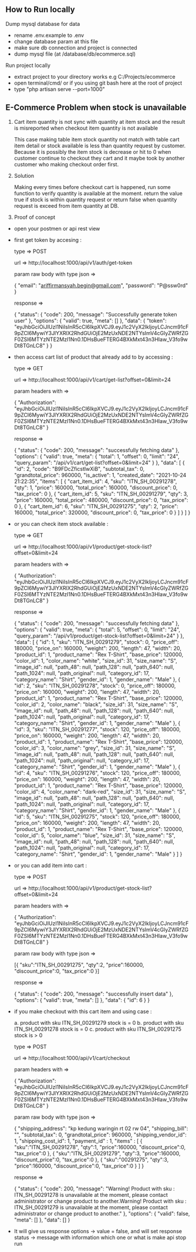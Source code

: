 ## How to Run locally

Dump mysql database for data

- rename .env.example to .env
- change database param at this file
- make sure db connection and project is connected
- dump mysql file (at /database/db/ecommerce.sql)

Run project locally

- extract project to your directory works e.g C:/Projects/ecommerce
- open terminal/cmd/ or if you using git bash here at the root of project
- type "php artisan serve --port=1000" 

## E-Commerce Problem when stock is unavailable

1. Cart item quantity is not sync with quantity at item stock and the result is misreported when checkout item quantity is not available

    This case making table item stock quantity not match with table cart item detail or stock available is less than quantity request by customer.
Because it is possibly the item stock is decrease or hit to 0 when customer continue to checkout they cart and it maybe took by another customer who 
making checkout order first.


2. Solution

    Making every times before checkout cart is happened, run some function to verify quantity is available at the moment. return the value true if stock is within quantity request
or return false when quantity request is exceed from item quantity at DB.
    
3. Proof of concept

- open your postmen or api rest view
- first get token by accesing : 

    type => POST

    url => http://localhost:1000/api/v1/auth/get-token

    param raw body with type json => 

    {
        "email": "ariffirmansyah.begin@gmail.com",
        "password": "P@ssw0rd"
    }

    response => 

    {
        "status": {
            "code": 200,
            "message": "Successfully generate token user"
        },
        "options": {
            "valid": true,
            "meta": []
        },
        "data": {
            "token": "eyJhbGciOiJIUzI1NiIsInR5cCI6IkpXVCJ9.eyJ1c2VyX2lkIjoyLCJncm91cF9pZCI6MywiY3JlYXRlX2RhdGUiOjE2MzUxNDE2NTYsImV4cGlyZWRfZGF0ZSI6MTYzNTE2MzI1Nn0.1DHsBueFTERG4BXkMxt43n3HIaw_V3fo9wDt8TGnLC8"
        }
    }


- then access cart list of product that already add to by accessing :

    type => GET

    url => http://localhost:1000/api/v1/cart/get-list?offset=0&limit=24

    param headers with =>

    {
        "Authorization": "eyJhbGciOiJIUzI1NiIsInR5cCI6IkpXVCJ9.eyJ1c2VyX2lkIjoyLCJncm91cF9pZCI6MywiY3JlYXRlX2RhdGUiOjE2MzUxNDE2NTYsImV4cGlyZWRfZGF0ZSI6MTYzNTE2MzI1Nn0.1DHsBueFTERG4BXkMxt43n3HIaw_V3fo9wDt8TGnLC8"
    }

    response => 

    {
        "status": {
            "code": 200,
            "message": "successfully fetching data"
        },
        "options": {
            "valid": true,
            "meta": {
                "total": 1,
                "offset": 0,
                "limit": "24",
                "query_param": "/api/v1/cart/get-list?offset=0&limit=24"
            }
        },
        "data": [
            {
                "id": 2,
                "code": "B9FDcZficstlwXiB",
                "subtotal_tax": 0,
                "grandtotal_price": 960000,
                "is_active": 1,
                "created_date": "2021-10-24 21:22:35",
                "items": [
                    {
                        "cart_item_id": 4,
                        "sku": "ITN_SH_00291278",
                        "qty": 1,
                        "price": 160000,
                        "total_price": 160000,
                        "discount_price": 0,
                        "tax_price": 0
                    },
                    {
                        "cart_item_id": 5,
                        "sku": "ITN_SH_00291279",
                        "qty": 3,
                        "price": 160000,
                        "total_price": 480000,
                        "discount_price": 0,
                        "tax_price": 0
                    },
                    {
                        "cart_item_id": 6,
                        "sku": "ITN_SH_00291275",
                        "qty": 2,
                        "price": 160000,
                        "total_price": 320000,
                        "discount_price": 0,
                        "tax_price": 0
                    }
                ]
            }
        ]
    }

- or you can check item stock available :

    type => GET

    url => http://localhost:1000/api/v1/product/get-stock-list?offset=0&limit=24

    param headers with =>

    {
        "Authorization": "eyJhbGciOiJIUzI1NiIsInR5cCI6IkpXVCJ9.eyJ1c2VyX2lkIjoyLCJncm91cF9pZCI6MywiY3JlYXRlX2RhdGUiOjE2MzUxNDE2NTYsImV4cGlyZWRfZGF0ZSI6MTYzNTE2MzI1Nn0.1DHsBueFTERG4BXkMxt43n3HIaw_V3fo9wDt8TGnLC8"
    }

    response =>

    {
        "status": {
            "code": 200,
            "message": "successfully fetching data"
        },
        "options": {
            "valid": true,
            "meta": {
                "total": 5,
                "offset": 0,
                "limit": "24",
                "query_param": "/api/v1/product/get-stock-list?offset=0&limit=24"
            }
        },
        "data": [
            {
                "id": 1,
                "sku": "ITN_SH_00291279",
                "stock": 0,
                "price_off": 180000,
                "price_on": 160000,
                "weight": 200,
                "length": 47,
                "width": 20,
                "product_id": 1,
                "product_name": "Rex T-Shirt",
                "base_price": 120000,
                "color_id": 1,
                "color_name": "white",
                "size_id": 31,
                "size_name": "S",
                "image_id": null,
                "path_48": null,
                "path_128": null,
                "path_640": null,
                "path_1024": null,
                "path_original": null,
                "category_id": 17,
                "category_name": "Shirt",
                "gender_id": 1,
                "gender_name": "Male"
            },
            {
                "id": 2,
                "sku": "ITN_SH_00291278",
                "stock": 0,
                "price_off": 180000,
                "price_on": 160000,
                "weight": 200,
                "length": 47,
                "width": 20,
                "product_id": 1,
                "product_name": "Rex T-Shirt",
                "base_price": 120000,
                "color_id": 2,
                "color_name": "black",
                "size_id": 31,
                "size_name": "S",
                "image_id": null,
                "path_48": null,
                "path_128": null,
                "path_640": null,
                "path_1024": null,
                "path_original": null,
                "category_id": 17,
                "category_name": "Shirt",
                "gender_id": 1,
                "gender_name": "Male"
            },
            {
                "id": 3,
                "sku": "ITN_SH_00291277",
                "stock": 120,
                "price_off": 180000,
                "price_on": 160000,
                "weight": 200,
                "length": 47,
                "width": 20,
                "product_id": 1,
                "product_name": "Rex T-Shirt",
                "base_price": 120000,
                "color_id": 3,
                "color_name": "grey",
                "size_id": 31,
                "size_name": "S",
                "image_id": null,
                "path_48": null,
                "path_128": null,
                "path_640": null,
                "path_1024": null,
                "path_original": null,
                "category_id": 17,
                "category_name": "Shirt",
                "gender_id": 1,
                "gender_name": "Male"
            },
            {
                "id": 4,
                "sku": "ITN_SH_00291276",
                "stock": 120,
                "price_off": 180000,
                "price_on": 160000,
                "weight": 200,
                "length": 47,
                "width": 20,
                "product_id": 1,
                "product_name": "Rex T-Shirt",
                "base_price": 120000,
                "color_id": 4,
                "color_name": "dark-red",
                "size_id": 31,
                "size_name": "S",
                "image_id": null,
                "path_48": null,
                "path_128": null,
                "path_640": null,
                "path_1024": null,
                "path_original": null,
                "category_id": 17,
                "category_name": "Shirt",
                "gender_id": 1,
                "gender_name": "Male"
            },
            {
                "id": 5,
                "sku": "ITN_SH_00291275",
                "stock": 120,
                "price_off": 180000,
                "price_on": 160000,
                "weight": 200,
                "length": 47,
                "width": 20,
                "product_id": 1,
                "product_name": "Rex T-Shirt",
                "base_price": 120000,
                "color_id": 5,
                "color_name": "blue",
                "size_id": 31,
                "size_name": "S",
                "image_id": null,
                "path_48": null,
                "path_128": null,
                "path_640": null,
                "path_1024": null,
                "path_original": null,
                "category_id": 17,
                "category_name": "Shirt",
                "gender_id": 1,
                "gender_name": "Male"
            }
        ]
    }

- or you can add item into cart :

    type => POST

    url => http://localhost:1000/api/v1/product/get-stock-list?offset=0&limit=24

    param headers with =>

    {
        "Authorization": "eyJhbGciOiJIUzI1NiIsInR5cCI6IkpXVCJ9.eyJ1c2VyX2lkIjoyLCJncm91cF9pZCI6MywiY3JlYXRlX2RhdGUiOjE2MzUxNDE2NTYsImV4cGlyZWRfZGF0ZSI6MTYzNTE2MzI1Nn0.1DHsBueFTERG4BXkMxt43n3HIaw_V3fo9wDt8TGnLC8"
    }

    param raw body with type json => 

    [{
            "sku":"ITN_SH_00291275",
            "qty":2,
            "price":160000,
            "discount_price":0,
            "tax_price":0
    }]

    response =>

    {
        "status": {
            "code": 200,
            "message": "successfully insert data"
        },
        "options": {
            "valid": true,
            "meta": []
        },
        "data": {
            "id": 6
        }
    }

- if you make checkout with this cart item and using case :

    a. product with sku ITN_SH_00291279 stock is = 0
    b. product with sku ITN_SH_00291278 stock is = 0
    c. product with sku ITN_SH_00291275 stock is > 0


    type => POST

    url => http://localhost:1000/api/v1/cart/checkout

    param headers with =>

    {
        "Authorization": "eyJhbGciOiJIUzI1NiIsInR5cCI6IkpXVCJ9.eyJ1c2VyX2lkIjoyLCJncm91cF9pZCI6MywiY3JlYXRlX2RhdGUiOjE2MzUxNDE2NTYsImV4cGlyZWRfZGF0ZSI6MTYzNTE2MzI1Nn0.1DHsBueFTERG4BXkMxt43n3HIaw_V3fo9wDt8TGnLC8"
    }

    param raw body with type json => 

    {
        "shipping_address": "kp kedung waringin rt 02 rw 04",
        "shipping_bill": "",
        "subtotal_tax": 0,
        "grandtotal_price": 960000,
        "shipping_vendor_id": 1,
        "shipping_cost_id": 1,
        "payment_id" : 1,
        "items" : [
            {
                "sku":"ITN_SH_00291278",
                "qty":1,
                "price":160000,
                "discount_price":0,
                "tax_price":0
            },
            {
                "sku":"ITN_SH_00291279",
                "qty":3,
                "price":160000,
                "discount_price":0,
                "tax_price":0
            },
            {
                "sku":"00291275",
                "qty":3,
                "price":160000,
                "discount_price":0,
                "tax_price":0
            }
        ]
    }

    response =>

    {
        "status": {
            "code": 200,
            "message": "Warning! Product with sku : ITN_SH_00291278 is unavailable at the moment, please contact administrator or change product to another.Warning! Product with sku : ITN_SH_00291279 is unavailable at the moment, please contact administrator or change product to another."
        },
        "options": {
            "valid": false,
            "meta": []
        },
        "data": []
    }

- It will give us response options -> value = false, and will set response status -> message with information which one or what is make api stop run